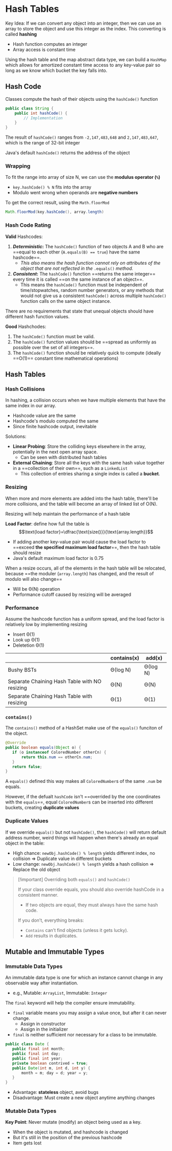 Hash Tables
===
Key Idea:
If we can convert any object into an integer, then we can use an array to store the object and use this integer as the index. This converting is called **hashing**
- Hash function computes an integer
- Array access is constant time


Using the hash table and the map abstract data type, we can build a `HashMap` which allows for amortized constant time access to any key-value pair so long as we know which bucket the key falls into.

## Hash Code
Classes compute the hash of their objects using the `hashCode()` function

```java
public class String {
    public int hashCode() {
        // Implementation
    }
}
```

The result of `hashCode()` ranges from `-2,147,483,648` and `2,147,483,647`, which is the range of 32-bit integer

Java's default `hashCode()` returns the address of the object
### Wrapping
To fit the range into array of size N, we can use the **modulus operator (`%`)**
- `key.hashCode() % N` fits into the array
- Modulo went wrong when operands are **negative numbers**

To get the correct result, using the `Math.floorMod`
```java
Math.floorMod(key.hashCode(), array.length)
```


### Hash Code Rating
**Valid** Hashcodes:
1. _**Deterministic**_**:** The `hashCode()` function of two objects A and B who are ==equal to each other (`A.equals(B) == true`) have the same hashcode==.
	- _This also means the hash function cannot rely on attributes of the object that are not reflected in the_ `.equals()` _method._
2. _**Consistent**_**:** The `hashCode()` function ==returns the same integer== every time it is called ==on the same instance of an object==.
	- This means the `hashCode()` function must be independent of time/stopwatches, random number generators, or any methods that would not give us a consistent `hashCode()` across multiple `hashCode()` function calls on the same object instance.

There are no requirements that state that unequal objects should have different hash function values.

**Good** Hashchodes:
1. The `hashCode()` function must be valid.
2. The `hashCode()` function values should be ==spread as uniformly as possible over the set of all integers==.
3. The `hashCode()` function should be relatively quick to compute (ideally ==O(1)== constant time mathematical operations)



## Hash Tables
### Hash Collisions
In hashing, a collision occurs when we have multiple elements that have the same index in our array.
- Hashcode value are the same
- Hashcode's modulo computed the same
- Since finite hashcode output, inevitable

Solutions:
- **Linear Probing**: Store the colliding keys elsewhere in the array, potentially in the next open array space.
	- Can be seen with distributed hash tables
- **External Chaining**: Store all the keys with the same hash value together in a ==collection of their own==, such as a `LinkedList`
	- This collection of entries sharing a single index is called a **bucket**.

### Resizing
When more and more elements are added into the hash table, there'll be more collisions, and the table will become an array of linked list of O(N).

Resizing will help maintain the performance of a hash table

**Load Factor**: define how full the table is
$$\text{load factor}=\dfrac{\text{size()}}{\text{array.length}}$$

- If adding another key-value pair would cause the load factor to ==exceed **the specified maximum load factor**==, then the hash table should resize
- Java's default maximum load factor is 0.75


When a resize occurs, all of the elements in the hash table will be relocated, because ==the moduler (`array.length`) has changed, and the result of modulo will also change==
- Will be Θ(N) operation
- Performance cutoff caused by resizing will be averaged

### Performance
Assume the hashcode function has a uniform spread, and the load factor is relatively low by implementing resizing
- Insert Θ(1)
- Look up Θ(1)
- Deletetion Θ(1)

|                                               | contains(x) | add(x)   |
| --------------------------------------------- | ----------- | -------- |
| Bushy BSTs                                    | Θ(log N)    | Θ(log N) |
| Separate Chaining Hash Table with NO resizing | Θ(N)        | Θ(N)     |
| Separate Chaining Hash Table with resizing    | Θ(1)        | Θ(1)     |

### `contains()`
The `contains()` method of a HashSet make use of the `equals()` funciton of the object.
```java
@Override
public boolean equals(Object o) {
   if (o instanceof ColoredNumber otherCn) {
       return this.num == otherCn.num;
   }
   return false;
}
```

A `equals()` defined this way makes all `ColoredNumber`s of the same `.num` be equals.

However, if the defualt `hashCode` isn't ==overrided by the one coordinates with the `equals`==, equal `ColoredNumber`s can be inserted into different buckets, creating **duplicate values**

### Duplicate Values
If we override `equals()` but not `hashCode()`, the `hashCode()` will return default address number, weird things will happen when there's already an equal object in the table:
- High chance: `newObj.hashCode() % length` yields different index, no collision => Duplicate value in different buckets
- Low change: `newObj.hashCode() % length` yields a hash collision => Replace the old object


> [!important] Overriding both `equals()` and `hashCode()`
> 
> If your class override equals, you should also override hashCode in a consistent manner.
> - If two objects are equal, they must always have the same hash code.
> 
> If you don’t, everything breaks:
> - `Contains` can’t find objects (unless it gets lucky).
> - `Add` results in duplicates.

## Mutable and Immutable Types
### Immutable Data Types
An immutable data type is one for which an instance cannot change in any observable way after instantiation.
- e.g., Mutable: `ArrayList`, Immutable: `Integer`

The `final` keyword will help the compiler ensure immutability.
- `final` variable means you may assign a value once, but after it can never change.
	- Assign in constructor
	- Assign in the initializer
- `final` is neither sufficient nor necessary for a class to be immutable.

```java
public class Date {
   public final int month;
   public final int day;
   public final int year;
   private boolean contrived = true;
   public Date(int m, int d, int y) {
       month = m; day = d; year = y;
   }
}
```

- Advantage: **stateless** object, avoid bugs
- Disadvantage: Must create a new object anytime anything changes

### Mutable Data Types
**Key Point**: Never mutate (modify) an object being used as a key.
- When the object is mutated, and hashcode is changed
- But it's still in the position of the previous hashcode
- Item gets lost

